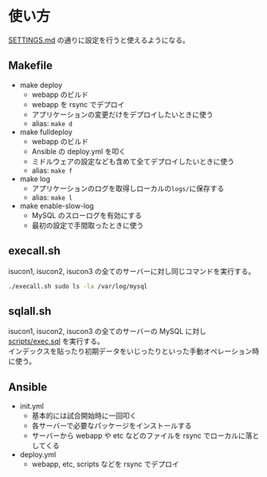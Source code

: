 # 使い方

[SETTINGS.md](SETTINGS.md) の通りに設定を行うと使えるようになる。

## Makefile
- make deploy
  - webapp のビルド
  - webapp を rsync でデプロイ
  - アプリケーションの変更だけをデプロイしたいときに使う
  - alias: `make d`
- make fulldeploy
  - webapp のビルド
  - Ansible の deploy.yml を叩く
  - ミドルウェアの設定なども含めて全てデプロイしたいときに使う
  - alias: `make f`
- make log
  - アプリケーションのログを取得しローカルの`logs/`に保存する
  - alias: `make l`
- make enable-slow-log
  - MySQL のスローログを有効にする
  - 最初の設定で手間取ったときに使う

## execall.sh

isucon1, isucon2, isucon3 の全てのサーバーに対し同じコマンドを実行する。

```bash
./execall.sh sudo ls -la /var/log/mysql
```

## sqlall.sh

isucon1, isucon2, isucon3 の全てのサーバーの MySQL に対し [scripts/exec.sql](../scripts/exec.sql) を実行する。  
インデックスを貼ったり初期データをいじったりといった手動オペレーション時に使う。

## Ansible

- init.yml
  - 基本的には試合開始時に一回叩く
  - 各サーバーで必要なパッケージをインストールする
  - サーバーから webapp や etc などのファイルを rsync でローカルに落としてくる
- deploy.yml
  - webapp, etc, scripts などを rsync でデプロイ
